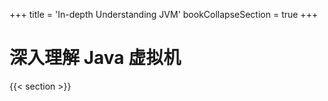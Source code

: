 +++
title = 'In-depth Understanding JVM'
bookCollapseSection = true
+++

# 深入理解 Java 虚拟机

{{< section >}}
